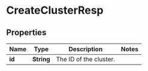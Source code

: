 
# CreateClusterResp

## Properties
Name | Type | Description | Notes
------------ | ------------- | ------------- | -------------
**id** | **String** | The ID of the cluster. | 



